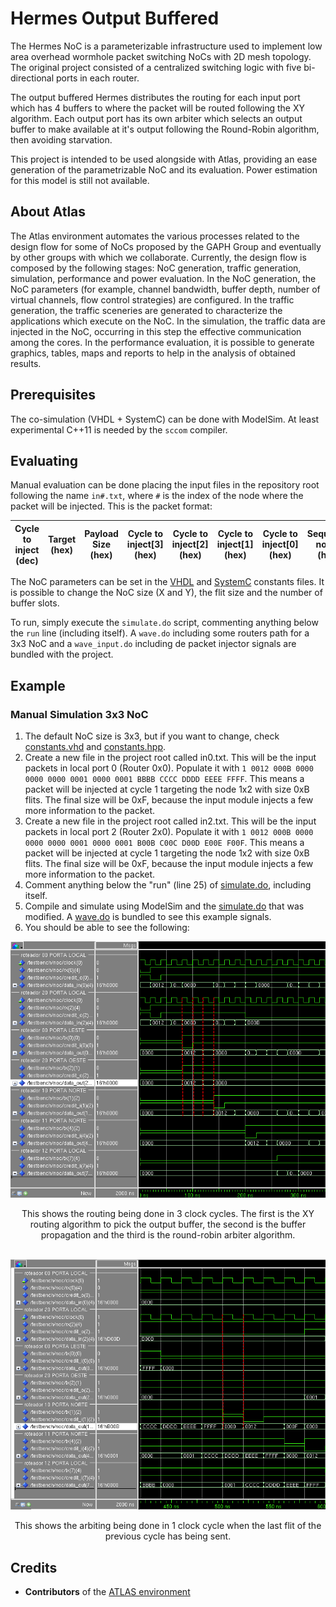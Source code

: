 # Hermes Output Buffered

The Hermes NoC is a parameterizable infrastructure used to implement low area overhead wormhole packet switching NoCs with 2D mesh topology. The original project consisted of a centralized switching logic with five bi-directional ports in each router.

The output buffered Hermes distributes the routing for each input port which has 4 buffers to where the packet will be routed following the XY algorithm. Each output port has its own arbiter which selects an output buffer to make available at it's output following the Round-Robin algorithm, then avoiding starvation.

This project is intended to be used alongside with Atlas, providing an ease generation of the parametrizable NoC and its evaluation. Power estimation for this model is still not available.

## About Atlas

The Atlas environment automates the various processes related to the design flow for some of NoCs proposed by the GAPH Group and eventually by other groups with which we collaborate. Currently, the design flow is composed by the following stages: NoC generation, traffic generation, simulation, performance and power evaluation. In the NoC generation, the NoC parameters (for example, channel bandwidth, buffer depth, number of virtual channels, flow control strategies) are configured. In the traffic generation, the traffic sceneries are generated to characterize the applications which execute on the NoC. In the simulation, the traffic data are injected in the NoC, occurring in this step the effective communication among the cores. In the performance evaluation, it is possible to generate graphics, tables, maps and reports to help in the analysis of obtained results.

## Prerequisites

The co-simulation (VHDL + SystemC) can be done with ModelSim. At least experimental C++11 is needed by the `sccom` compiler.

## Evaluating

Manual evaluation can be done placing the input files in the repository root following the name `in#.txt`, where `#` is the index of the node where the packet will be injected. This is the packet format:

| Cycle to inject (dec) | Target (hex) | Payload Size (hex) | Cycle to inject[3] (hex) | Cycle to inject[2] (hex) | Cycle to inject[1] (hex) | Cycle to inject[0] (hex) | Sequence no.[1] (hex) | Sequence no.[0] (hex) | Payload... |
|-----------------------|--------------|--------------------|--------------------------|--------------------------|--------------------------|--------------------------|----------------|-|-|

The NoC parameters can be set in the [VHDL](hermes/constants.vhd) and [SystemC](modules/constants.hpp) constants files. It is possible to change the NoC size (X and Y), the flit size and the number of buffer slots.

To run, simply execute the `simulate.do` script, commenting anything below the `run` line (including itself). A `wave.do` including some routers path for a 3x3 NoC and a `wave_input.do` including de packet injector signals are bundled with the project.

## Example

### Manual Simulation 3x3 NoC

1. The default NoC size is 3x3, but if you want to change, check [constants.vhd](/hermes/constants.vhd) and [constants.hpp](modules/constants.hpp).
2. Create a new file in the project root called in0.txt. This will be the input packets in local port 0 (Router 0x0). Populate it with ```1 0012 000B 0000 0000 0000 0001 0000 0001 BBBB CCCC DDDD EEEE FFFF```. This means a packet will be injected at cycle 1 targeting the node 1x2 with size 0xB flits. The final size will be 0xF, because the input module injects a few more information to the packet.
3. Create a new file in the project root called in2.txt. This will be the input packets in local port 2 (Router 2x0). Populate it with ```1 0012 000B 0000 0000 0000 0001 0000 0001 B00B C00C D00D E00E F00F```. This means a packet will be injected at cycle 1 targeting the node 1x2 with size 0xB flits. The final size will be 0xF, because the input module injects a few more information to the packet.
4. Comment anything below the "run" (line 25) of [simulate.do](simulate.do), including itself.
5. Compile and simulate using ModelSim and the [simulate.do](simulate.do) that was modified. A [wave.do](wave.do) is bundled to see this example signals.
6. You should be able to see the following:

<div align="center">
	<img src=docs/routing.png >
	<p>This shows the routing being done in 3 clock cycles. The first is the XY routing algorithm to pick the output buffer, the second is the buffer propagation and the third is the round-robin arbiter algorithm.</p>
</div>
<br/>
<div align="center">
	<img src=docs/arbiting.png >
	<p>This shows the arbiting being done in 1 clock cycle when the last flit of the previous cycle has being sent.</p>
</div>

## Credits

* **Contributors** of the [ATLAS environment](https://corfu.pucrs.br/redmine/projects/atlas)
